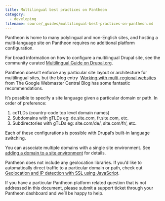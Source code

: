 ```yaml
---
title: Multilingual best practices on Pantheon
category:
  - developing
filename: source/_guides/multilingual-best-practices-on-pantheon.md
---
```


Pantheon is home to many polylingual and non-English sites, and hosting a multi-language site on Pantheon requires no additional platform configuration.  


For broad information on how to configure a multilingual Drupal site, see the community curated [Multilingual Guide on Drupal.org](https://drupal.org/documentation/multilingual).  


Pantheon doesn’t enforce any particular site layout or architecture for multilingual sites, but the blog entry  [Working with multi-regional websites](http://googlewebmastercentral.blogspot.com/2010/03/working-with-multi-regional-websites.html) from The Google Webmaster Central Blog has some fantastic recommendations.  


It’s possible to specify a site language given a particular domain or path. In order of preference:

1. ccTLDs (country-code top level domain names)
2. Subdomains with gTLDs eg: de.site.com, fr.site.com, etc.
3. Subdirectories with gTLDs eg: site.com/de/, site.com/fr/, etc.

Each of these configurations is possible with Drupal’s built-in language switching.  


You can associate multiple domains with a single site environment. See [adding a domain to a site environment](/documentation/getting-started/adding-a-domain-to-a-site-environment/) for details.  


Pantheon does not include any geolocation libraries. If you’d like to automatically direct traffic to a particular domain or path, check out [Geolocation and IP detection with SSL using JavaScript](/documentation/advanced-topics/geolocation-and-ip-detection-with-ssl-using-javascript/-geolocation-and-ip-detection-with-ssl-using-javascript).  


If you have a particular Pantheon platform related question that is not addressed in this document, please submit a support ticket through your Pantheon dashboard and we’ll be happy to help.
